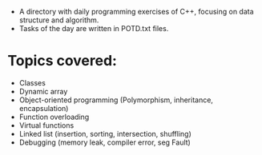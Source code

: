 - A directory with daily programming exercises of C++, focusing on data structure and algorithm.  
- Tasks of the day are written in POTD.txt files.  
# Topics covered:
- Classes
- Dynamic array
- Object-oriented programming (Polymorphism, inheritance, encapsulation)
- Function overloading
- Virtual functions
- Linked list (insertion, sorting, intersection, shuffling)
- Debugging (memory leak, compiler error, seg Fault)


